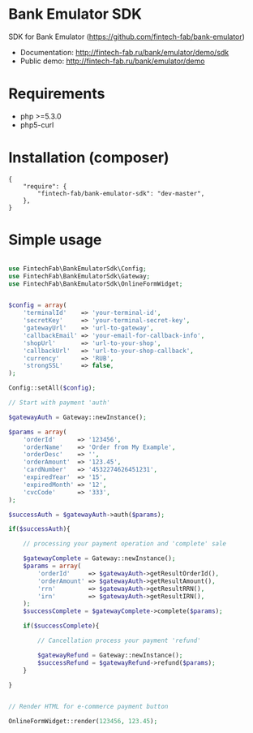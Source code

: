 Bank Emulator SDK
===============

SDK for Bank Emulator (https://github.com/fintech-fab/bank-emulator)

- Documentation: http://fintech-fab.ru/bank/emulator/demo/sdk
- Public demo: http://fintech-fab.ru/bank/emulator/demo

# Requirements

- php >=5.3.0
- php5-curl

# Installation (composer)

    {
        "require": {
            "fintech-fab/bank-emulator-sdk": "dev-master",
        },
    }

# Simple usage

```PHP

use FintechFab\BankEmulatorSdk\Config;
use FintechFab\BankEmulatorSdk\Gateway;
use FintechFab\BankEmulatorSdk\OnlineFormWidget;


$config = array(
	'terminalId'    => 'your-terminal-id',
	'secretKey'     => 'your-terminal-secret-key',
	'gatewayUrl'    => 'url-to-gateway',
	'callbackEmail' => 'your-email-for-callback-info',
	'shopUrl'       => 'url-to-your-shop',
	'callbackUrl'   => 'url-to-your-shop-callback',
	'currency'      => 'RUB',
	'strongSSL'     => false,
);

Config::setAll($config);

// Start with payment 'auth'

$gatewayAuth = Gateway::newInstance();

$params = array(
	'orderId'      => '123456',
	'orderName'    => 'Order from My Example',
	'orderDesc'    => '',
	'orderAmount'  => '123.45',
	'cardNumber'   => '4532274626451231',
	'expiredYear'  => '15',
	'expiredMonth' => '12',
	'cvcCode'      => '333',
);

$successAuth = $gatewayAuth->auth($params);

if($successAuth){

	// processing your payment operation and 'complete' sale

	$gatewayComplete = Gateway::newInstance();
	$params = array(
		'orderId'     => $gatewayAuth->getResultOrderId(),
		'orderAmount' => $gatewayAuth->getResultAmount(),
		'rrn'         => $gatewayAuth->getResultRRN(),
		'irn'         => $gatewayAuth->getResultIRN(),
	);
	$successComplete = $gatewayComplete->complete($params);

	if($successComplete){

		// Cancellation process your payment 'refund'

		$gatewayRefund = Gateway::newInstance();
		$successRefund = $gatewayRefund->refund($params);
	}

}


// Render HTML for e-commerce payment button

OnlineFormWidget::render(123456, 123.45);

```
